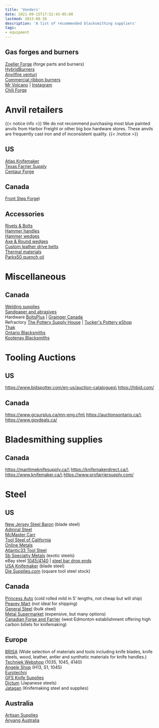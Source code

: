 ```yaml
---
title: 'Vendors'
date: 2021-09-15T17:52:43-05:00
lastmod: 2023-08-16
description: 'A list of recommended blacksmithing suppliers'
tags:
- equipment
---
```

## Gas forges and burners
[Zoeller Forge](http://zoellerforge.com/index.html) (forge parts and burners)\
[HybridBurners](http://hybridburners.com/)\
[Anvilfire venturi](https://www.anvilfire.com/21centbs/products/P-75/?fbclid=IwAR2mL-QhXIMf3axnYvhtM4YHZTSK7SdMy7Hwf0rPsjdSwHDMNuW5Tfl60H8)\
[Commercial ribbon burners](https://www.pineridgeburner.com/)\
[Mr Volcano](https://mrvolcano.com/) | [Instagram](https://instagram.com/Mrvolcano_us)\
[Chili Forge](https://chileforge.com/)

# Anvil retailers
{{< notice info >}}
We do not recommend purchasing most blue painted anvils from Harbor Freight or other big box hardware stores. These anvils are frequently cast iron and of inconsistent quality.
{{< /notice >}}
## US
[Atlas Knifemaker](http://www.atlasknife.com/)\
[Texas Farrier Supply](https://texasfarriersupply.com/shop/featured/tfs-150lb-blacksmith-anvil/p/13364)\
[Centaur Forge](https://www.centaurforge.com/)

## Canada
[Front Step Forge](https://frontstepforge.com/)\

## Accessories
[Rivets & Bolts](https://www.blacksmithbolt.com/)\
[Hammer handles](http://househandle.com)\
[Hammer wedges](http://www.tacofasteners.com/products.html)\
[Axe & Round wedges](https://www.shforestrysupplies.com/advancedwebpage.aspx?cg=2557&cd=4&SBCatPage=)\
[Custom leather drive belts](http://www.leatherdrivebelts.com/2.html)\
[Thermal materials](http://www.hightemptools.com/index.html0)\
[Parks50 quench oil](https://onemansblog.com/2016/03/14/where-to-get-parks-50-maxim-50-blade-quench-oil/)

# Miscellaneous
## Canada
[Welding supplies](https://canadaweldingsupply.ca/)\
[Sandpaper and abrasives](https://sandpaper.ca/)\
Hardware [BoltsPlus](https://boltsplus.ca/index.php) | [Grainger Canada](https://www.grainger.ca/en)\
Refractory [The Pottery Supply House](https://psh.ca/pages/insulating-material-repair) | [Tucker's Pottery eShop](https://tuckerspotteryeshop.com/product-category/kiln_accessories_and_parts/kiln-repair)\
[Thak](https://www.thak.ca/shop/)\
[Ontario Blacksmiths](https://ontarioblacksmiths.ca/resources/)\
[Kootenay Blacksmiths](https://kootenay-blacksmiths.ca/suppliers-and-other-resources/)

# Tooling Auctions
## US
https://www.bidspotter.com/en-us/auction-catalogues\
https://hibid.com/

## Canada
https://www.gcsurplus.ca/mn-eng.cfm\
https://auctionsontario.ca/\
https://www.govdeals.ca/

# Bladesmithing supplies
## Canada
https://maritimeknifesupply.ca/\
https://knifemakerdirect.ca/\
https://www.knifemaker.ca/\
https://www.profarriersupply.com/

# Steel

## US
[New Jersey Steel Baron](https://newjerseysteelbaron.com/) (blade steel)\
[Admiral Steel](http://admiralsteel.com/)\
[McMaster Carr](https://www.mcmaster.com/metals)\
[Tool Steel of California](https://toolsteelservice.com/)\
[Online Metals](https://www.onlinemetals.com/)\
[Atlantic33 Tool Steel](http://www.atlanticsteelcorp.com/services.html)\
[Sb Specialty Metals](http://sb-specialty-metals.com/) (exotic steels)\
eBay steel [1045/4140](https://www.ebay.com/str/oaklandsteel/) | [steel bar drop ends](https://www.ebay.com/sch/i.html?_from=R40&_trksid=p2380057.m570.l1313&_nkw=steel+bar+drop+ends&_sacat=0)\
[USA Knifemaker](https://usaknifemaker.com) (blade steel)\
[Die Supplies.com](https://store.diesupplies.com/storefront.aspx) (square tool steel stock)

## Canada
[Princess Auto](https://www.princessauto.com/) (cold rolled mild in 5' lengths, not cheap but will ship)\
[Peavey Mart](https://www.peaveymart.com/) (not ideal for shipping)\
[General Steel](https://gensteel.com/) (bulk steel)\
[Metal Supermarket](https://www.metalsupermarkets.com/barrie/) (expensive, but many options)\
[Canadian Forge and Farrier](https://canadianforge.com/) (west Edmonton establishment offering high carbon billets for knifemaking)

## Europe
[BRISA](https://www.brisa.fi/) (Wide selection of materials and tools including  knife blades, knife steels, wood, leather, antler and  synthetic materials for knife handles.)\
[Techniek Webshop](https://www.techniekwebshop.nl/aandrijftechniek/staal-en-kunststoffen/stafmateriaal-staal/as-materiaal-en-bussen-blank/) (1035, 1045, 4140)\
[Angele Shop](https://www.angele-shop.com/shop/en/) (H13, S1, 1045)\
[Eurotechni](https://www.eurotechni.com/en/)\
[GFS Knife Supplies](https://www.gfsknifesupplies.com/)\
[Dictum](https://www.dictum.com/en/) (Japanese steels)\
[Jatagan](https://www.jatagan.eu/en/make-a-knife/steel-for-knifemaking/) (Knifemaking steel and supplies)

## Australia
[Artisan Supplies](https://www.artisansupplies.com.au/)\
[Anyang Australia](https://www.anyangaustralia.com.au/)
